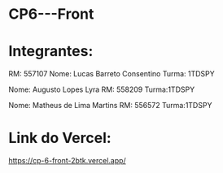 # CP6---Front
# Integrantes:
RM: 557107
Nome: Lucas Barreto Consentino
Turma: 1TDSPY

Nome: Augusto Lopes Lyra
RM: 558209
Turma:1TDSPY


Nome: Matheus de Lima Martins 
RM: 556572
Turma:1TDSPY

# Link do Vercel:
https://cp-6-front-2btk.vercel.app/

